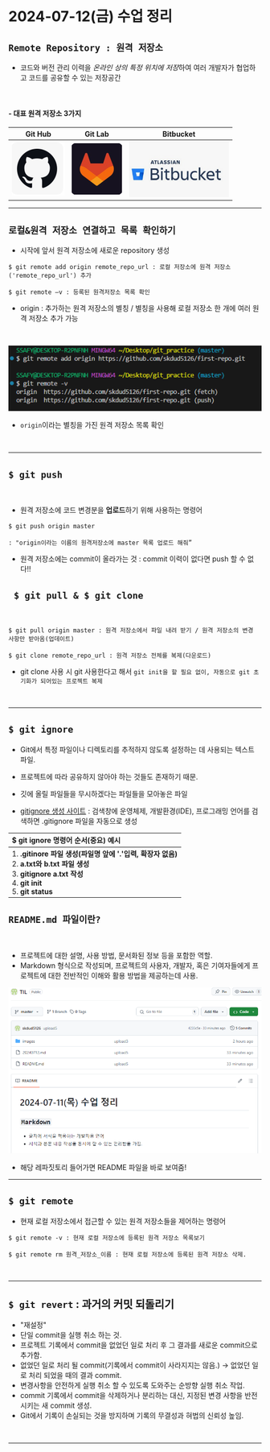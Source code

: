 # 2024-07-12(금) 수업 정리

##  `Remote Repository : 원격 저장소`

- 코드와 버전 관리 이력을 *온라인 상의 특정 위치에 저장*하여 여러 개발자가 협업하고 코드를 공유할 수 있는 저장공간
<br>

#### - 대표 원격 저장소 3가지 

|Git Hub|Git Lab|Bitbucket|
|:---:|:---:|:---:|
|![alt text](/images/image-2.png)|![alt text](/images/image-4.png)|![alt text](/images/image-6.png)|

---

## `로컬&원격 저장소 연결하고 목록 확인하기`

- 시작에 앞서 원격 저장소에 새로운 repository 생성

```
$ git remote add origin remote_repo_url : 로컬 저장소에 원격 저장소('remote_repo_url') 추가

$ git remote –v : 등록된 원격저장소 목록 확인
```
- origin : 추가하는 원격 저장소의 별칭 / 별칭을 사용해 로컬 저장소 한 개에 여러 원격 저장소 추가 가능

<br>

![alt text](/images/image-7.png)

- `origin`이라는 별칭을 가진 원격 저장소 목록 확인

<br>

---

## `$ git push`
<br>

- 원격 저장소에 코드 변경분을 **업로드**하기 위해 사용하는 명령어


```
$ git push origin master 

: "origin이라는 이름의 원격저장소에 master 목록 업로드 해줘”
```
* 원격 저장소에는 commit이 올라가는 것 : commit 이력이 없다면 push 할 수 없다!!

## ` $ git pull & $ git clone`

<br>

``` 
$ git pull origin master : 원격 저장소에서 파일 내려 받기 / 원격 저장소의 변경 사항만 받아옴(업데이트)

$ git clone remote_repo_url : 원격 저장소 전체를 복제(다운로드)
```

- git clone 사용 시 git 사용한다고 해서 `git init을 할 필요 없이, 자동으로 git 초기화가 되어있는 프로젝트 복제 `

<br>

---

## ` $ git ignore `

- Git에서 특정 파일이나 디렉토리를 추적하지 않도록 설정하는 데 사용되는 텍스트 파일.
- 프로젝트에 따라 공유하지 않아야 하는 것들도 존재하기 때문.
- 깃에 올릴 파일들을 무시하겠다는 파일들을 모아놓은 파일

- [gitignore 생성 사이트](https://www.toptal.com/developers/gitignore) : 검색창에 운영체제, 개발환경(IDE), 프로그래밍 언어를 검색하면 .gitignore 파일을 자동으로 생성


| $ git ignore 명령어 순서(중요) 예시|
|:-----------------------------|
|1. **.gitinore 파일 생성(파일명 앞에 '.'입력, 확장자 없음)** <br> 2. **a.txt와 b.txt 파일 생성** <br> 3. **gitignore a.txt 작성**<br> 4. **git init** <br> 5. **git status**|

## `README.md 파일이란?`

<br>

- 프로젝트에 대한 설명, 사용 방법, 문서화된 정보 등을 포함한 역할.
- Markdown 형식으로 작성되며, 프로젝트의 사용자, 개발자, 혹은 기여자들에게 프로젝트에 대한 전반적인 이해와 활용 방법을 제공하는데 사용.

![alt text](/images/image-8.png)

- 해당 레파짓토리 들어가면 README 파일을 바로 보여줌!

---

## ` $ git remote `

- 현재 로컬 저장소에서 접근할 수 있는 원격 저장소들을 제어하는 명령어

```
$ git remote -v : 현재 로컬 저장소에 등록된 원격 저장소 목록보기

$ git remote rm 원격_저장소_이름 : 현재 로컬 저장소에 등록된 원격 저장소 삭제.
```
<br>

---

## ` $ git revert ` : 과거의 커밋 되돌리기

- "재설정"
- 단일 commit을 실행 취소 하는 것.
- 프로젝트 기록에서 commit을 없었던 일로 처리 후 그 결과를 새로운 commit으로 추가함.
- 없었던 일로 처리 될 commit(기록에서 commit이 사라지지는 않음.) -> 없었던 일로 처리 되었을 때의 결과 commit.
- 변경사항을 안전하게 실행 취소 할 수 있도록 도와주는 순방향 실행 취소 작업.
- commit 기록에서 commit을 삭제하거나 분리하는 대신, 지정된 변경 사항을 반전시키는 새 commit 생성.
- Git에서 기록이 손실되는 것을 방지하며 기록의 무결성과 혀법의 신뢰성 높임.

<br>

---


